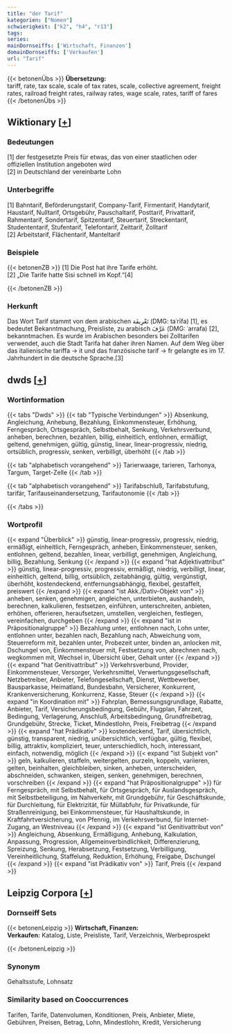 ```yaml
---
title: "der Tarif"
kategorien: ["Nomen"]
schwierigkeit: ["k2", "h4", "r13"]
tags:
series:
mainDornseiffs: ['Wirtschaft, Finanzen']
domainDornseiffs: ['Verkaufen']
url: "Tarif"
---
```


{{< betonenÜbs >}}
**Übersetzung:**  
tariff, rate, tax scale, scale of tax rates, scale, collective agreement, freight rates, railroad freight rates, railway rates, wage  scale, rates, tariff  of fares  
{{< /betonenÜbs >}}

## Wiktionary [[+](https://de.wiktionary.org/wiki/Tarif)]

### Bedeutungen
[1] der festgesetzte Preis für etwas, das von einer staatlichen oder offiziellen Institution angeboten wird  
[2] in Deutschland der vereinbarte Lohn  

### Unterbegriffe
[1] Bahntarif, Beförderungstarif, Company-Tarif, Firmentarif, Handytarif, Haustarif, Nulltarif, Ortsgebühr, Pauschaltarif, Posttarif, Privattarif, Rahmentarif, Sondertarif, Spitzentarif, Steuertarif, Streckentarif, Studententarif, Stufentarif, Telefontarif, Zeittarif, Zolltarif  
[2] Arbeitstarif, Flächentarif, Manteltarif  

### Beispiele
{{< betonenZB >}}
[1] Die Post hat ihre Tarife erhöht.  
[2] „Die Tarife hatte Sisi schnell im Kopf.“[4]  

{{< /betonenZB >}}
### Herkunft
Das Wort Tarif stammt von dem arabischen تَعْرِيفَة‎ (DMG: taʿrīfa) [1], es bedeutet Bekanntmachung, Preisliste, zu arabisch عَرَّفَ‎ (DMG: ʿarrafa) [2], bekanntmachen. Es wurde im Arabischen besonders bei Zolltarifen verwendet, auch die Stadt Tarifa hat daher ihren Namen. Auf dem Weg über das italienische tariffa → it und das französische tarif → fr gelangte es im 17. Jahrhundert in die deutsche Sprache.[3]  



## dwds [[+](https://www.dwds.de/wb/Tarif)]

### Wortinformation
{{< tabs "Dwds" >}}
{{< tab "Typische Verbindungen" >}}
Absenkung, Angleichung, Anhebung, Bezahlung, Einkommensteuer, Erhöhung, Ferngespräch, Ortsgespräch, Selbstbehalt, Senkung, Verkehrsverbund, anheben, berechnen, bezahlen, billig, einheitlich, entlohnen, ermäßigt, geltend, genehmigen, gültig, günstig, linear, linear-progressiv, niedrig, ortsüblich, progressiv, senken, verbilligt, überhöht
{{< /tab >}}

{{< tab "alphabetisch vorangehend" >}}
Tarierwaage, tarieren, Tarhonya, Targum, Target-Zelle
{{< /tab >}}

{{< tab "alphabetisch vorangehend" >}}
Tarifabschluß, Tarifabstufung, tarifär, Tarifauseinandersetzung, Tarifautonomie
{{< /tab >}}

{{< /tabs >}}

### Wortprofil
{{< expand "Überblick" >}} günstig, linear-progressiv, progressiv, niedrig, ermäßigt, einheitlich, Ferngespräch, anheben, Einkommensteuer, senken, entlohnen, geltend, bezahlen, linear, verbilligt, genehmigen, Angleichung, billig, Bezahlung, Senkung {{< /expand >}}
{{< expand "hat Adjektivattribut" >}} günstig, linear-progressiv, progressiv, ermäßigt, niedrig, verbilligt, linear, einheitlich, geltend, billig, ortsüblich, zeitabhängig, gültig, vergünstigt, überhöht, kostendeckend, entfernungsabhängig, flexibel, gestaffelt, preiswert {{< /expand >}}
{{< expand "ist Akk./Dativ-Objekt von" >}} anheben, senken, genehmigen, angleichen, unterbieten, aushandeln, berechnen, kalkulieren, festsetzen, einführen, unterschreiten, anbieten, erhöhen, offerieren, heraufsetzen, umstellen, vergleichen, festlegen, vereinfachen, durchgeben {{< /expand >}}
{{< expand "ist in Präpositionalgruppe" >}} Bezahlung unter, entlohnen nach, Lohn unter, entlohnen unter, bezahlen nach, Bezahlung nach, Abweichung vom, Steuerreform mit, bezahlen unter, Probezeit unter, binden an, anlocken mit, Dschungel von, Einkommensteuer mit, Festsetzung von, abrechnen nach, wegkommen mit, Wechsel in, Übersicht über, Gehalt unter {{< /expand >}}
{{< expand "hat Genitivattribut" >}} Verkehrsverbund, Provider, Einkommensteuer, Versorger, Verkehrsmittel, Verwertungsgesellschaft, Netzbetreiber, Anbieter, Telefongesellschaft, Dienst, Wettbewerber, Bausparkasse, Heimatland, Bundesbahn, Versicherer, Konkurrent, Krankenversicherung, Konkurrenz, Kasse, Steuer {{< /expand >}}
{{< expand "in Koordination mit" >}} Fahrplan, Bemessungsgrundlage, Rabatte, Anbieter, Tarif, Versicherungsbedingung, Gebühr, Flugplan, Fahrzeit, Bedingung, Verlagerung, Anschluß, Arbeitsbedingung, Grundfreibetrag, Grundgebühr, Strecke, Ticket, Mindestlohn, Preis, Freibetrag {{< /expand >}}
{{< expand "hat Prädikativ" >}} kostendeckend, Tarif, übersichtlich, günstig, transparent, niedrig, unübersichtlich, verfügbar, gültig, flexibel, billig, attraktiv, kompliziert, teuer, unterschiedlich, hoch, interessant, einfach, notwendig, möglich {{< /expand >}}
{{< expand "ist Subjekt von" >}} geln, kalkulieren, staffeln, weitergelten, purzeln, koppeln, variieren, gelten, beinhalten, gleichbleiben, sinken, anheben, unterscheiden, abschneiden, schwanken, steigen, senken, genehmigen, berechnen, vorschreiben {{< /expand >}}
{{< expand "hat Präpositionalgruppe" >}} für Ferngespräch, mit Selbstbehalt, für Ortsgespräch, für Auslandsgespräch, mit Selbstbeteiligung, im Nahverkehr, mit Grundgebühr, für Geschäftskunde, für Durchleitung, für Elektrizität, für Müllabfuhr, für Privatkunde, für Straßenreinigung, bei Einkommensteuer, für Haushaltskunde, in Kraftfahrtversicherung, von Pfennig, im Verkehrsverbund, für Internet-Zugang, an Westniveau {{< /expand >}}
{{< expand "ist Genitivattribut von" >}} Angleichung, Absenkung, Ermäßigung, Anhebung, Kalkulation, Anpassung, Progression, Allgemeinverbindlichkeit, Differenzierung, Spreizung, Senkung, Herabsetzung, Festsetzung, Verbilligung, Vereinheitlichung, Staffelung, Reduktion, Erhöhung, Freigabe, Dschungel {{< /expand >}}
{{< expand "ist Prädikativ von" >}} Tarif, Preis {{< /expand >}}

## Leipzig Corpora [[+](https://corpora.uni-leipzig.de/en/res?word=Tarif&corpusId=deu_newscrawl-public_2018)]

### Dornseiff Sets
{{< betonenLeipzig >}}
**Wirtschaft, Finanzen:**  
**Verkaufen:** Katalog, Liste, Preisliste, Tarif, Verzeichnis, Werbeprospekt  

{{< /betonenLeipzig >}}

### Synonym
Gehaltsstufe, Lohnsatz


### Similarity based on Cooccurrences
Tarifen, Tarife, Datenvolumen, Konditionen, Preis, Anbieter, Miete, Gebühren, Preisen, Betrag, Lohn, Mindestlohn, Kredit, Versicherung

